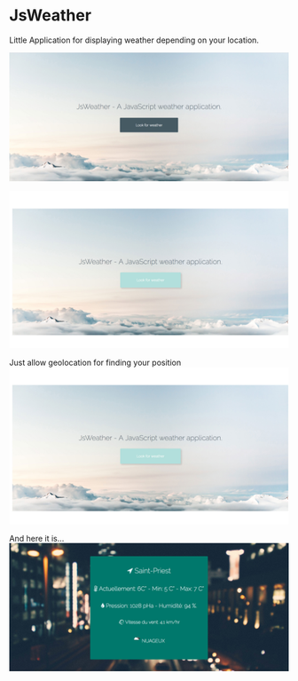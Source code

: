 # JsWeather
Little Application for displaying weather depending on your location.

![alt text](screenshots/1.jpg)

![alt text](screenshots/2.jpg)

Just allow geolocation for finding your position
![alt text](screenshots/2.jpg)

And here it is...
![alt text](screenshots/4.jpg)
